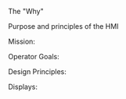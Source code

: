 The "Why"

Purpose and principles of the HMI


Mission:

Operator Goals:

Design Principles:

Displays:

